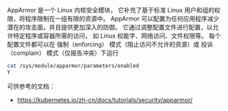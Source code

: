 AppArmor 是一个 Linux 内核安全模块， 它补充了基于标准 Linux 用户和组的权限，将程序限制在一组有限的资源中。 AppArmor 可以配置为任何应用程序减少潜在的攻击面，并且提供更加深入的防御。 它通过调整配置文件进行配置，以允许特定程序或容器所需的访问， 如 Linux 权能字、网络访问、文件权限等。 每个配置文件都可以在 强制（enforcing） 模式（阻止访问不允许的资源）或 投诉（complain） 模式（仅报告冲突）下运行

```bash
cat /sys/module/apparmor/parameters/enabled
Y
```



可供参考的文档：

- <https://kubernetes.io/zh-cn/docs/tutorials/security/apparmor/>